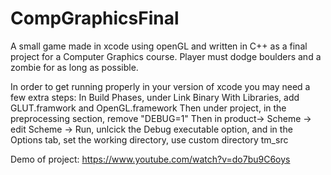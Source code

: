 # CompGraphicsFinal
A small game made in xcode using openGL and written in C++ as a final project for a Computer Graphics course. Player must dodge boulders and a zombie for as long as possible.

In order to get running properly in your version of xcode you may need a few extra steps:
In Build Phases, under Link Binary With Libraries, add GLUT.framwork and OpenGL.framework
Then under project, in the preprocessing section, remove "DEBUG=1"
Then in product-> Scheme -> edit Scheme -> Run, unlcick the Debug executable option, and in the Options tab, set the working directory, use custom directory tm_src

Demo of project:
https://www.youtube.com/watch?v=do7bu9C6oys

